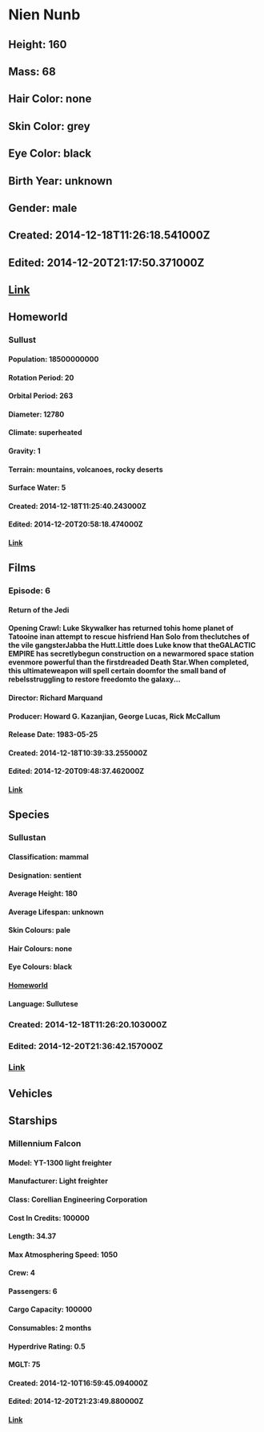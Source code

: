 # Nien Nunb
## Height: 160
## Mass: 68
## Hair Color: none
## Skin Color: grey
## Eye Color: black
## Birth Year: unknown
## Gender: male
## Created: 2014-12-18T11:26:18.541000Z
## Edited: 2014-12-20T21:17:50.371000Z
## [Link](https://swapi.dev/api/people/31/)
## Homeworld
### Sullust
#### Population: 18500000000
#### Rotation Period: 20
#### Orbital Period: 263
#### Diameter: 12780
#### Climate: superheated
#### Gravity: 1
#### Terrain: mountains, volcanoes, rocky deserts
#### Surface Water: 5
#### Created: 2014-12-18T11:25:40.243000Z
#### Edited: 2014-12-20T20:58:18.474000Z
#### [Link](https://swapi.dev/api/planets/33/)
## Films
### Episode: 6
#### Return of the Jedi
#### Opening Crawl: Luke Skywalker has returned tohis home planet of Tatooine inan attempt to rescue hisfriend Han Solo from theclutches of the vile gangsterJabba the Hutt.Little does Luke know that theGALACTIC EMPIRE has secretlybegun construction on a newarmored space station evenmore powerful than the firstdreaded Death Star.When completed, this ultimateweapon will spell certain doomfor the small band of rebelsstruggling to restore freedomto the galaxy...
#### Director: Richard Marquand
#### Producer: Howard G. Kazanjian, George Lucas, Rick McCallum
#### Release Date: 1983-05-25
#### Created: 2014-12-18T10:39:33.255000Z
#### Edited: 2014-12-20T09:48:37.462000Z
#### [Link](https://swapi.dev/api/films/3/)
## Species
### Sullustan
#### Classification: mammal
#### Designation: sentient
#### Average Height: 180
#### Average Lifespan: unknown
#### Skin Colours: pale
#### Hair Colours: none
#### Eye Colours: black
#### [Homeworld](https://swapi.dev/api/planets/33/)
#### Language: Sullutese
### Created: 2014-12-18T11:26:20.103000Z
### Edited: 2014-12-20T21:36:42.157000Z
### [Link](https://swapi.dev/api/species/10/)
## Vehicles
## Starships
### Millennium Falcon
#### Model: YT-1300 light freighter
#### Manufacturer: Light freighter
#### Class: Corellian Engineering Corporation
#### Cost In Credits: 100000
#### Length: 34.37
#### Max Atmosphering Speed: 1050
#### Crew: 4
#### Passengers: 6
#### Cargo Capacity: 100000
#### Consumables: 2 months
#### Hyperdrive Rating: 0.5
#### MGLT: 75
#### Created: 2014-12-10T16:59:45.094000Z
#### Edited: 2014-12-20T21:23:49.880000Z
#### [Link](https://swapi.dev/api/starships/10/)